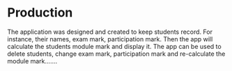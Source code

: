# Production

The application was designed and created to keep students record. For instance, their names, exam mark, participation mark. Then the app will calculate the students module mark and display it. The app can be used to delete students, change exam mark, participation mark and re-calculate the module mark.......
